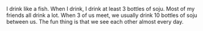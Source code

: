 I drink like a fish. When I drink, I drink at least 3 bottles of soju. Most of my friends all drink a lot. When 3 of us meet, we usually drink 10 bottles of soju between us. The fun thing is that we see each other almost every day.
